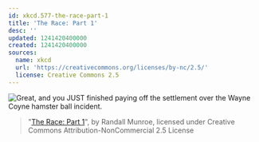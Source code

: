 ```yaml
---
id: xkcd.577-the-race-part-1
title: 'The Race: Part 1'
desc: ''
updated: 1241420400000
created: 1241420400000
sources:
  name: xkcd
  url: 'https://creativecommons.org/licenses/by-nc/2.5/'
  license: Creative Commons 2.5
---
```

![Great, and you JUST finished paying off the settlement over the Wayne Coyne hamster ball incident.](https://imgs.xkcd.com/comics/the_race_part_1.png)
> "[The Race: Part 1](https://xkcd.com/577/)", by Randall Munroe, licensed under Creative Commons Attribution-NonCommercial 2.5 License
